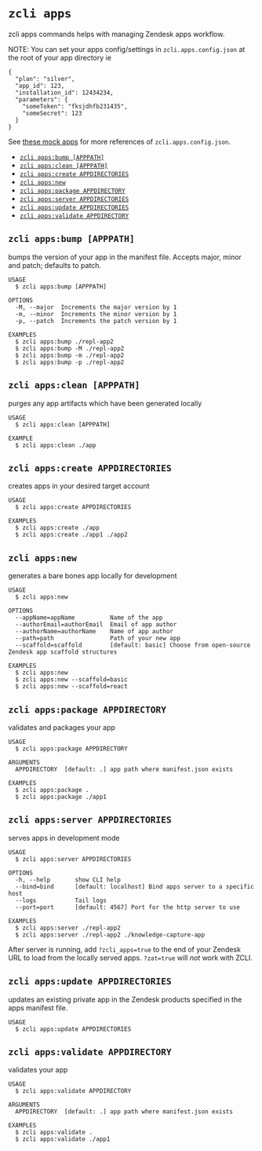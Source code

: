`zcli apps`
===========

zcli apps commands helps with managing Zendesk apps workflow.

NOTE: You can set your apps config/settings in `zcli.apps.config.json` at the root of your app directory ie

```
{
  "plan": "silver",
  "app_id": 123,
  "installation_id": 12434234,
  "parameters": {
    "someToken": "fksjdhfb231435",
    "someSecret": 123
  }
}

```

See [these mock apps](https://github.com/zendesk/zcli/tree/master/packages/zcli-apps/tests/functional/mocks) for more references of `zcli.apps.config.json`.

* [`zcli apps:bump [APPPATH]`](#zcli-appsbump-apppath)
* [`zcli apps:clean [APPPATH]`](#zcli-appsclean-apppath)
* [`zcli apps:create APPDIRECTORIES`](#zcli-appscreate-appdirectories)
* [`zcli apps:new`](#zcli-appsnew)
* [`zcli apps:package APPDIRECTORY`](#zcli-appspackage-appdirectory)
* [`zcli apps:server APPDIRECTORIES`](#zcli-appsserver-appdirectories)
* [`zcli apps:update APPDIRECTORIES`](#zcli-appsupdate-appdirectories)
* [`zcli apps:validate APPDIRECTORY`](#zcli-appsvalidate-appdirectory)

## `zcli apps:bump [APPPATH]`

bumps the version of your app in the manifest file. Accepts major, minor and patch; defaults to patch.

```
USAGE
  $ zcli apps:bump [APPPATH]

OPTIONS
  -M, --major  Increments the major version by 1
  -m, --minor  Increments the minor version by 1
  -p, --patch  Increments the patch version by 1

EXAMPLES
  $ zcli apps:bump ./repl-app2
  $ zcli apps:bump -M ./repl-app2
  $ zcli apps:bump -m ./repl-app2
  $ zcli apps:bump -p ./repl-app2
```

## `zcli apps:clean [APPPATH]`

purges any app artifacts which have been generated locally

```
USAGE
  $ zcli apps:clean [APPPATH]

EXAMPLE
  $ zcli apps:clean ./app
```

## `zcli apps:create APPDIRECTORIES`

creates apps in your desired target account

```
USAGE
  $ zcli apps:create APPDIRECTORIES

EXAMPLES
  $ zcli apps:create ./app
  $ zcli apps:create ./app1 ./app2
```

## `zcli apps:new`

generates a bare bones app locally for development

```
USAGE
  $ zcli apps:new

OPTIONS
  --appName=appName          Name of the app
  --authorEmail=authorEmail  Email of app author
  --authorName=authorName    Name of app author
  --path=path                Path of your new app
  --scaffold=scaffold        [default: basic] Choose from open-source Zendesk app scaffold structures

EXAMPLES
  $ zcli apps:new
  $ zcli apps:new --scaffold=basic
  $ zcli apps:new --scaffold=react
```

## `zcli apps:package APPDIRECTORY`

validates and packages your app

```
USAGE
  $ zcli apps:package APPDIRECTORY

ARGUMENTS
  APPDIRECTORY  [default: .] app path where manifest.json exists

EXAMPLES
  $ zcli apps:package .
  $ zcli apps:package ./app1
```

## `zcli apps:server APPDIRECTORIES`

serves apps in development mode

```
USAGE
  $ zcli apps:server APPDIRECTORIES

OPTIONS
  -h, --help       show CLI help
  --bind=bind      [default: localhost] Bind apps server to a specific host
  --logs           Tail logs
  --port=port      [default: 4567] Port for the http server to use

EXAMPLES
  $ zcli apps:server ./repl-app2
  $ zcli apps:server ./repl-app2 ./knowledge-capture-app
```

After server is running, add `?zcli_apps=true` to the end of your Zendesk URL to load from the locally served apps. `?zat=true` will *not* work with ZCLI.  

## `zcli apps:update APPDIRECTORIES`

updates an existing private app in the Zendesk products specified in the apps manifest file.

```
USAGE
  $ zcli apps:update APPDIRECTORIES
```

## `zcli apps:validate APPDIRECTORY`

validates your app

```
USAGE
  $ zcli apps:validate APPDIRECTORY

ARGUMENTS
  APPDIRECTORY  [default: .] app path where manifest.json exists

EXAMPLES
  $ zcli apps:validate .
  $ zcli apps:validate ./app1
```
